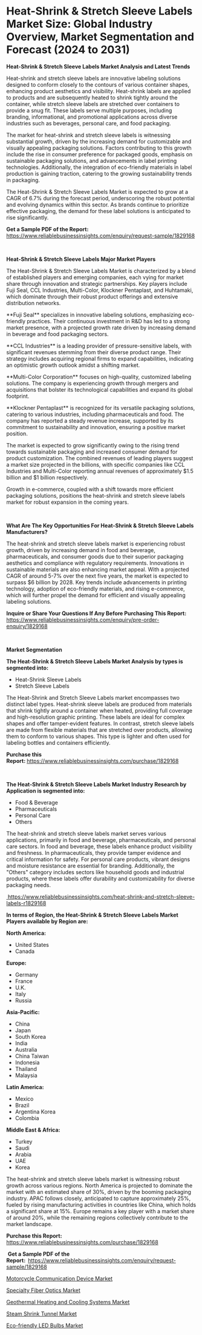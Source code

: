 <p><h1>Heat-Shrink & Stretch Sleeve Labels Market Size: Global Industry Overview, Market Segmentation and Forecast (2024 to 2031)</h1></p><p><strong>Heat-Shrink & Stretch Sleeve Labels Market Analysis and Latest Trends</strong></p>
<p><p>Heat-shrink and stretch sleeve labels are innovative labeling solutions designed to conform closely to the contours of various container shapes, enhancing product aesthetics and visibility. Heat-shrink labels are applied to products and are subsequently heated to shrink tightly around the container, while stretch sleeve labels are stretched over containers to provide a snug fit. These labels serve multiple purposes, including branding, informational, and promotional applications across diverse industries such as beverages, personal care, and food packaging.</p><p>The market for heat-shrink and stretch sleeve labels is witnessing substantial growth, driven by the increasing demand for customizable and visually appealing packaging solutions. Factors contributing to this growth include the rise in consumer preference for packaged goods, emphasis on sustainable packaging solutions, and advancements in label printing technologies. Additionally, the integration of eco-friendly materials in label production is gaining traction, catering to the growing sustainability trends in packaging.</p><p>The Heat-Shrink & Stretch Sleeve Labels Market is expected to grow at a CAGR of 6.7% during the forecast period, underscoring the robust potential and evolving dynamics within this sector. As brands continue to prioritize effective packaging, the demand for these label solutions is anticipated to rise significantly.</p></p>
<p><strong>Get a Sample PDF of the Report:&nbsp;</strong> <a href="https://www.reliablebusinessinsights.com/enquiry/request-sample/1829168?utm_campaign=1094&utm_medium=2&utm_source=Github&utm_content=ia&utm_term=15102024&utm_id=heat-shrink-stretch-sleeve-labels">https://www.reliablebusinessinsights.com/enquiry/request-sample/1829168</a></p>
<p>&nbsp;</p>
<p><strong>Heat-Shrink & Stretch Sleeve Labels Major Market Players</strong></p>
<p><p>The Heat-Shrink & Stretch Sleeve Labels Market is characterized by a blend of established players and emerging companies, each vying for market share through innovation and strategic partnerships. Key players include Fuji Seal, CCL Industries, Multi-Color, Klockner Pentaplast, and Huhtamaki, which dominate through their robust product offerings and extensive distribution networks.</p><p>**Fuji Seal** specializes in innovative labeling solutions, emphasizing eco-friendly practices. Their continuous investment in R&D has led to a strong market presence, with a projected growth rate driven by increasing demand in beverage and food packaging sectors.</p><p>**CCL Industries** is a leading provider of pressure-sensitive labels, with significant revenues stemming from their diverse product range. Their strategy includes acquiring regional firms to expand capabilities, indicating an optimistic growth outlook amidst a shifting market.</p><p>**Multi-Color Corporation** focuses on high-quality, customized labeling solutions. The company is experiencing growth through mergers and acquisitions that bolster its technological capabilities and expand its global footprint.</p><p>**Klockner Pentaplast** is recognized for its versatile packaging solutions, catering to various industries, including pharmaceuticals and food. The company has reported a steady revenue increase, supported by its commitment to sustainability and innovation, ensuring a positive market position.</p><p>The market is expected to grow significantly owing to the rising trend towards sustainable packaging and increased consumer demand for product customization. The combined revenues of leading players suggest a market size projected in the billions, with specific companies like CCL Industries and Multi-Color reporting annual revenues of approximately $1.5 billion and $1 billion respectively. </p><p>Growth in e-commerce, coupled with a shift towards more efficient packaging solutions, positions the heat-shrink and stretch sleeve labels market for robust expansion in the coming years.</p></p>
<p>&nbsp;</p>
<p><strong>What Are The Key Opportunities For Heat-Shrink & Stretch Sleeve Labels Manufacturers?</strong></p>
<p><p>The heat-shrink and stretch sleeve labels market is experiencing robust growth, driven by increasing demand in food and beverage, pharmaceuticals, and consumer goods due to their superior packaging aesthetics and compliance with regulatory requirements. Innovations in sustainable materials are also enhancing market appeal. With a projected CAGR of around 5-7% over the next five years, the market is expected to surpass $6 billion by 2028. Key trends include advancements in printing technology, adoption of eco-friendly materials, and rising e-commerce, which will further propel the demand for efficient and visually appealing labeling solutions.</p></p>
<p><strong>Inquire or Share Your Questions If Any Before Purchasing This Report:</strong> <a href="https://www.reliablebusinessinsights.com/enquiry/pre-order-enquiry/1829168?utm_campaign=1094&utm_medium=2&utm_source=Github&utm_content=ia&utm_term=15102024&utm_id=heat-shrink-stretch-sleeve-labels">https://www.reliablebusinessinsights.com/enquiry/pre-order-enquiry/1829168</a></p>
<p>&nbsp;</p>
<p><strong>Market Segmentation</strong></p>
<p><strong>The Heat-Shrink & Stretch Sleeve Labels Market Analysis by types is segmented into:</strong></p>
<p><ul><li>Heat-Shrink Sleeve Labels</li><li>Stretch Sleeve Labels</li></ul></p>
<p><p>The Heat-Shrink and Stretch Sleeve Labels market encompasses two distinct label types. Heat-shrink sleeve labels are produced from materials that shrink tightly around a container when heated, providing full coverage and high-resolution graphic printing. These labels are ideal for complex shapes and offer tamper-evident features. In contrast, stretch sleeve labels are made from flexible materials that are stretched over products, allowing them to conform to various shapes. This type is lighter and often used for labeling bottles and containers efficiently.</p></p>
<p><strong>Purchase this Report:&nbsp;</strong><a href="https://www.reliablebusinessinsights.com/purchase/1829168?utm_campaign=1094&utm_medium=2&utm_source=Github&utm_content=ia&utm_term=15102024&utm_id=heat-shrink-stretch-sleeve-labels">https://www.reliablebusinessinsights.com/purchase/1829168</a></p>
<p>&nbsp;</p>
<p><strong>The Heat-Shrink & Stretch Sleeve Labels Market Industry Research by Application is segmented into:</strong></p>
<p><ul><li>Food & Beverage</li><li>Pharmaceuticals</li><li>Personal Care</li><li>Others</li></ul></p>
<p><p>The heat-shrink and stretch sleeve labels market serves various applications, primarily in food and beverage, pharmaceuticals, and personal care sectors. In food and beverage, these labels enhance product visibility and freshness. In pharmaceuticals, they provide tamper evidence and critical information for safety. For personal care products, vibrant designs and moisture resistance are essential for branding. Additionally, the "Others" category includes sectors like household goods and industrial products, where these labels offer durability and customizability for diverse packaging needs.</p></p>
<p><a href="https://www.reliablebusinessinsights.com/heat-shrink-and-stretch-sleeve-labels-r1829168?utm_campaign=1094&utm_medium=2&utm_source=Github&utm_content=ia&utm_term=15102024&utm_id=heat-shrink-stretch-sleeve-labels">&nbsp;https://www.reliablebusinessinsights.com/heat-shrink-and-stretch-sleeve-labels-r1829168</a></p>
<p><strong>In terms of Region, the Heat-Shrink & Stretch Sleeve Labels Market Players available by Region are:</strong></p>
<p>
    <p> <strong> North America: </strong>
        <ul>
            <li>United States</li>
            <li>Canada</li>
        </ul>
        </p> 
    <p> <strong> Europe: </strong>
        <ul>
            <li>Germany</li>
            <li>France</li>
            <li>U.K.</li>
            <li>Italy</li>
            <li>Russia</li>
        </ul>
        </p> 
    <p> <strong> Asia-Pacific: </strong>
        <ul>
            <li>China</li>
            <li>Japan</li>
            <li>South Korea</li>
            <li>India</li>
            <li>Australia</li>
            <li>China Taiwan</li>
            <li>Indonesia</li>
            <li>Thailand</li>
            <li>Malaysia</li>
        </ul>
        </p> 
    <p> <strong> Latin America: </strong>
        <ul>
            <li>Mexico</li>
            <li>Brazil</li>
            <li>Argentina Korea</li>
            <li>Colombia</li>
        </ul>
        </p> 
    <p> <strong> Middle East & Africa: </strong>
        <ul>
            <li>Turkey</li>
            <li>Saudi</li>
            <li>Arabia</li>
            <li>UAE</li>
            <li>Korea</li>
        </ul>
    </p>
    </p>
<p><p>The heat-shrink and stretch sleeve labels market is witnessing robust growth across various regions. North America is projected to dominate the market with an estimated share of 30%, driven by the booming packaging industry. APAC follows closely, anticipated to capture approximately 25%, fueled by rising manufacturing activities in countries like China, which holds a significant share at 15%. Europe remains a key player with a market share of around 20%, while the remaining regions collectively contribute to the market landscape.</p></p>
<p><strong>Purchase this Report: </strong><a href="https://www.reliablebusinessinsights.com/purchase/1829168?utm_campaign=1094&utm_medium=2&utm_source=Github&utm_content=ia&utm_term=15102024&utm_id=heat-shrink-stretch-sleeve-labels">https://www.reliablebusinessinsights.com/purchase/1829168</a></p>
<p>&nbsp;<strong>Get a Sample PDF of the Report:&nbsp;&nbsp;</strong><a href="https://www.reliablebusinessinsights.com/enquiry/request-sample/1829168?utm_campaign=1094&utm_medium=2&utm_source=Github&utm_content=ia&utm_term=15102024&utm_id=heat-shrink-stretch-sleeve-labels">https://www.reliablebusinessinsights.com/enquiry/request-sample/1829168</a></p>
<p><strong></strong></p>
<p><p><a href="https://www.linkedin.com/pulse/motorcycle-communication-device-market-consolidation-impact-zmlfc?utm_campaign=1094&utm_medium=2&utm_source=Github&utm_content=ia&utm_term=15102024&utm_id=heat-shrink-stretch-sleeve-labels">Motorcycle Communication Device Market</a></p><p><a href="https://github.com/florjvdva/Market-Research-Report-List-1/blob/main/specialty-fiber-optics-market.md?utm_campaign=1094&utm_medium=2&utm_source=Github&utm_content=ia&utm_term=15102024&utm_id=heat-shrink-stretch-sleeve-labels">Specialty Fiber Optics Market</a></p><p><a href="https://issuu.com/reportprime-2/docs/geothermal-heating-and-cooling-syst_0b6b72795701c5?utm_campaign=1094&utm_medium=2&utm_source=Github&utm_content=ia&utm_term=15102024&utm_id=heat-shrink-stretch-sleeve-labels">Geothermal Heating and Cooling Systems Market</a></p><p><a href="https://www.linkedin.com/pulse/global-steam-shrink-tunnel-market-opportunities-forecast-period-hxt7c?utm_campaign=1094&utm_medium=2&utm_source=Github&utm_content=ia&utm_term=15102024&utm_id=heat-shrink-stretch-sleeve-labels">Steam Shrink Tunnel Market</a></p><p><a href="https://github.com/kiara3n0pau/Market-Research-Report-List-1/blob/main/eco-friendly-led-bulbs-market.md?utm_campaign=1094&utm_medium=2&utm_source=Github&utm_content=ia&utm_term=15102024&utm_id=heat-shrink-stretch-sleeve-labels">Eco-friendly LED Bulbs Market</a></p></p>